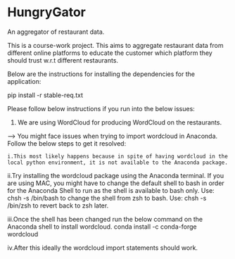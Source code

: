 # HungryGator
An aggregator of restaurant data.


This is a course-work project.
This aims to aggregate restaurant data from different online platforms to educate the customer 
which platform they should trust w.r.t different restaurants.

Below are the instructions for installing the dependencies for the application:

pip install -r stable-req.txt 



Please follow below instructions if you run into the below issues:

1. We are using WordCloud for producing WordCloud on the restaurants.

--> You might face issues when trying to import wordcloud in Anaconda.
    Follow the below steps to get it resolved:


    i.This most likely happens because in spite of having wordcloud in the local python environment, it is not available to the Anaconda package.


   ii.Try installing the wordcloud package using the Anaconda terminal.
       If you are using MAC, you might have to change the default shell to bash in order for the Anaconda Shell to run as the shell is available to bash only.
       Use: chsh -s /bin/bash to change the shell from zsh to bash.
       Use: chsh -s /bin/zsh to revert back to zsh later.


   iii.Once the shell has been changed run the below command on the Anaconda shell to install wordcloud.
       conda install -c conda-forge wordcloud


   iv.After this ideally the wordcloud import statements should work.
